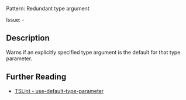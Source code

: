 Pattern: Redundant type argument

Issue: -

## Description

Warns if an explicitly specified type argument is the default for that type parameter.

## Further Reading

* [TSLint - use-default-type-parameter](https://palantir.github.io/tslint/rules/use-default-type-parameter)